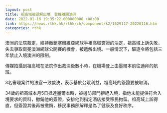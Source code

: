 ```yaml
---
layout: post
title: 祖高域被遞解出境　登機離開澳洲
date: 2022-01-16 19:35:22.000000000 +08:00
link: https://news.rthk.hk/rthk/ch/component/k2/1629117-20220116.htm
categories: rthk
---
```


澳洲的法院裁定，維持撤銷塞爾維亞網球手祖高域簽證的決定，祖高域上訴失敗，失去爭取衛冕澳洲網球公開賽的機會，被遞解出境。一般情況下，驅逐令將包括三年禁止入境澳洲的限制。

傳媒拍攝到祖高域在法院作出裁決後數小時，在機場登上由墨爾本前往迪拜的航班。

3名審理案件的法官一致裁決，表示基於公眾利益，祖高域的簽證要被取消。

34歲的祖高域本月5日抵達墨爾本時，被邊防部門拒絕入境，指他未能提供符合入境要求的資料，撤銷他的簽證，安排他到指定酒店接受移民拘留。祖高域上訴得直，但簽證其後再被撤銷，移民事務部解釋是為了健康及良好秩序。
